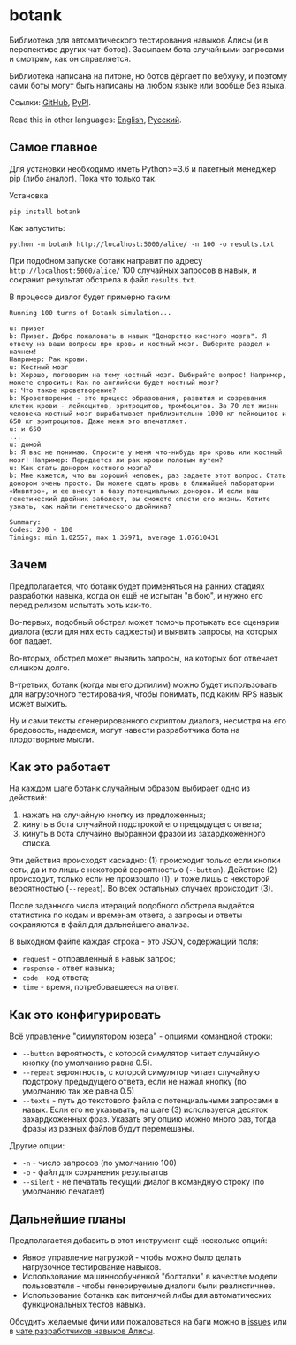 # botank
Библиотека для автоматического тестирования навыков Алисы 
(и в перспективе других чат-ботов).
Засыпаем бота случайными запросами и смотрим, как он справляется.

Библиотека написана на питоне, но ботов дёргает по вебхуку, 
и поэтому сами боты могут быть написаны на любом языке или вообще без языка.

Ссылки: [GitHub](https://github.com/avidale/botank), 
[PyPI](https://pypi.org/project/botank/).

Read this in other languages: 
[English](https://github.com/avidale/botank/README_EN.MD), 
[Русский](https://github.com/avidale/botank/README.MD).

## Самое главное
Для установки необходимо иметь Python>=3.6 и пакетный менеджер pip 
(либо аналог). 
Пока что только так. 

Установка:
```commandline
pip install botank
```

Как запустить:
```commandline
python -m botank http://localhost:5000/alice/ -n 100 -o results.txt
```
При подобном запуске ботанк направит по адресу `http://localhost:5000/alice/` 
100 случайных запросов в навык, и сохранит результат обстрела 
в файл `results.txt`.

В процессе диалог будет примерно таким:
```commandline
Running 100 turns of Botank simulation...

u: привет
b: Привет. Добро пожаловать в навык "Донорство костного мозга". Я отвечу на ваши вопросы про кровь и костный мозг. Выберите раздел и начнем!
Например: Рак крови.
u: Костный мозг
b: Хорошо, поговорим на тему костный мозг. Выбирайте вопрос! Например, можете спросить: Как по-английски будет костный мозг?
u: Что такое кроветворение?
b: Кроветворение - это процесс образования, развития и созревания клеток крови - лейкоцитов, эритроцитов, тромбоцитов. За 70 лет жизни человека костный мозг вырабатывает приблизительно 1000 кг лейкоцитов и 650 кг эритроцитов. Даже меня это впечатляет.
u: и 650
...
u: домой
b: Я вас не понимаю. Спросите у меня что-нибудь про кровь или костный мозг! Например: Передается ли рак крови половым путем?
u: Как стать донором костного мозга?
b: Мне кажется, что вы хороший человек, раз задаете этот вопрос. Стать донором очень просто. Вы можете сдать кровь в ближайшей лаборатории «Инвитро», и ее внесут в базу потенциальных доноров. И если ваш генетический двойник заболеет, вы сможете спасти его жизнь. Хотите узнать, как найти генетического двойника?

Summary:
Codes: 200 - 100
Timings: min 1.02557, max 1.35971, average 1.07610431
```

## Зачем
Предполагается, что ботанк будет применяться на ранних стадиях разработки
навыка, когда он ещё не испытан "в бою", 
и нужно его перед релизом испытать хоть как-то.

Во-первых, подобный обстрел может помочь протыкать все сценарии диалога
(если для них есть саджесты) и выявить запросы, на которых бот падает. 

Во-вторых, обстрел может выявить запросы, на которых бот отвечает слишком долго.

В-третьих, ботанк (когда мы его допилим) можно будет использовать 
для нагрузочного тестирования, чтобы понимать, под каким RPS навык может выжить.

Ну и сами тексты сгенерированного скриптом диалога, несмотря на его бредовость, 
надеемся, могут навести разработчика бота на плодотворные мысли.


## Как это работает
На каждом шаге ботанк случайным образом выбирает одно из действий:
1. нажать на случайную кнопку из предложенных;
1. кинуть в бота случайной подстрокой его предыдущего ответа;
1. кинуть в бота случайно выбранной фразой из захардкоженного списка.

Эти действия происходят каскадно: (1) происходит только если кнопки есть, 
да и то лишь с некоторой вероятностью (`--button`). 
Действие (2) происходит, только если 
не произошло (1), и тоже лишь с некоторой вероятностью (`--repeat`). 
Во всех остальных случаех происходит (3).

После заданного числа итераций подобного обстрела выдаётся статистика 
по кодам и временам ответа, 
а запросы и ответы сохраняются в файл для дальнейшего анализа.

В выходном файле каждая строка - это JSON, содержащий поля:
* `request` - отправленный в навык запрос;
* `response` - ответ навыка;
* `code` - код ответа;
* `time` - время, потребовавшееся на ответ.

## Как это конфигурировать

Всё управление "симулятором юзера" - опциями командной строки:
* `--button` вероятность, с которой симулятор читает случайную кнопку 
(по умолчанию равна 0.5).
* `--repeat` вероятность, с которой симулятор читает случайную подстроку
предыдущего ответа, если не нажал кнопку (по умолчанию так же равна 0.5) 
* `--texts` - путь до текстового файла с потенциальными запросами в навык. 
Если его не указывать, на шаге (3) используется десяток захардкоженных фраз.
Указать эту опцию можно много раз, тогда фразы из разных файлов будут перемешаны.

Другие опции:
* `-n` - число запросов (по умолчанию 100)
* `-o` - файл для сохранения результатов
* `--silent` - не печатать текущий диалог в командную строку 
(по умолчанию печатает)

## Дальнейшие планы
Предполагается добавить в этот инструмент ещё несколько опций:
* Явное управление нагрузкой - чтобы можно было делать 
нагрузочное тестирование навыков. 
* Использование машиннообученной "болталки" в качестве 
модели пользователя - чтобы генерируемые диалоги были реалистичнее.
* Использование ботанка как питонячей либы для автоматических 
функциональных тестов навыка.


Обсудить желаемые фичи или пожаловаться на баги можно 
в [issues](https://github.com/avidale/botank/issues)
или в [чате разработчиков навыков Алисы](https://t.me/yadialogschat).

